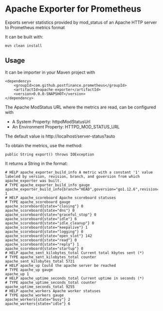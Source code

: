 # Apache Exporter for Prometheus
Exports server statistics provided by mod_status of an Apache HTTP server to Prometheus metrics format

It can be built with:

```
mvn clean install
```

## Usage 

It can be importer in your Maven project with

```
<dependency>
	<groupId>com.github.postfinance.prometheus</groupId>
	<artifactId>apache-exporter</artifactId>
	<version>0.0.0-SNAPSHOT</version>
</dependency>

```

The Apache ModStatus URL where the metrics are read, can be configured with

* A System Property: httpdModStatusUrl
* An Environment Property: HTTPD_MOD_STATUS_URL

The default value is http://localhost/server-status?auto

To obtain the metrics, use the method:


```
public String export() throws IOException
```

It returns a String in the format:

```
# HELP apache_exporter_build_info A metric with a constant '1' value labeled by version, revision, branch, and goversion from which apache_exporter was built.
# TYPE apache_exporter_build_info gauge
apache_exporter_build_info{branch="HEAD",goversion="go1.12.6",revision="6195241a96c02af175ba2842dfd883682133b066",version="0.7.0"} 1
# HELP apache_scoreboard Apache scoreboard statuses
# TYPE apache_scoreboard gauge
apache_scoreboard{state="closing"} 0
apache_scoreboard{state="dns"} 0
apache_scoreboard{state="graceful_stop"} 0
apache_scoreboard{state="idle"} 6
apache_scoreboard{state="idle_cleanup"} 0
apache_scoreboard{state="keepalive"} 1
apache_scoreboard{state="logging"} 0
apache_scoreboard{state="open_slot"} 142
apache_scoreboard{state="read"} 0
apache_scoreboard{state="reply"} 1
apache_scoreboard{state="startup"} 0
# HELP apache_sent_kilobytes_total Current total kbytes sent (*)
# TYPE apache_sent_kilobytes_total counter
apache_sent_kilobytes_total 5721
# HELP apache_up Could the apache server be reached
# TYPE apache_up gauge
apache_up 1
# HELP apache_uptime_seconds_total Current uptime in seconds (*)
# TYPE apache_uptime_seconds_total counter
apache_uptime_seconds_total 9255
# HELP apache_workers Apache worker statuses
# TYPE apache_workers gauge
apache_workers{state="busy"} 2
apache_workers{state="idle"} 6

```
